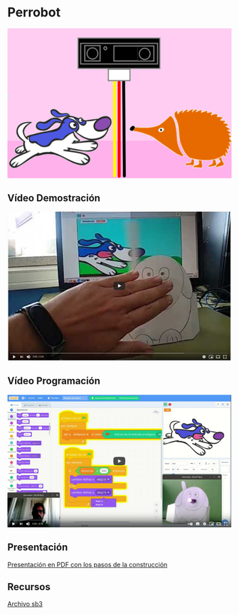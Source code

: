# Perrobot
![Imagen](https://github.com/lobotic/Proyectitos/blob/master/Echidna/Perrobot/perrete.png)

## Vídeo Demostración
[![Video en Youtube1](https://github.com/lobotic/Proyectitos/blob/master/Echidna/Perrobot/video1.png)](https://www.youtube.com/watch?v=PsizKPQ8358)

## Vídeo Programación
[![Video en Youtube2](https://github.com/lobotic/Proyectitos/blob/master/Echidna/Perrobot/video2.png)](https://www.youtube.com/watch?v=Qmojby52QME)

## Presentación
[Presentación en PDF con los pasos de la construcción](https://github.com/lobotic/Proyectitos/blob/master/Echidna/Perrobot/PerroBot.pdf)

## Recursos
[Archivo sb3](https://github.com/lobotic/Proyectitos/blob/master/Echidna/Perrobot/Perrobot.sb3)
